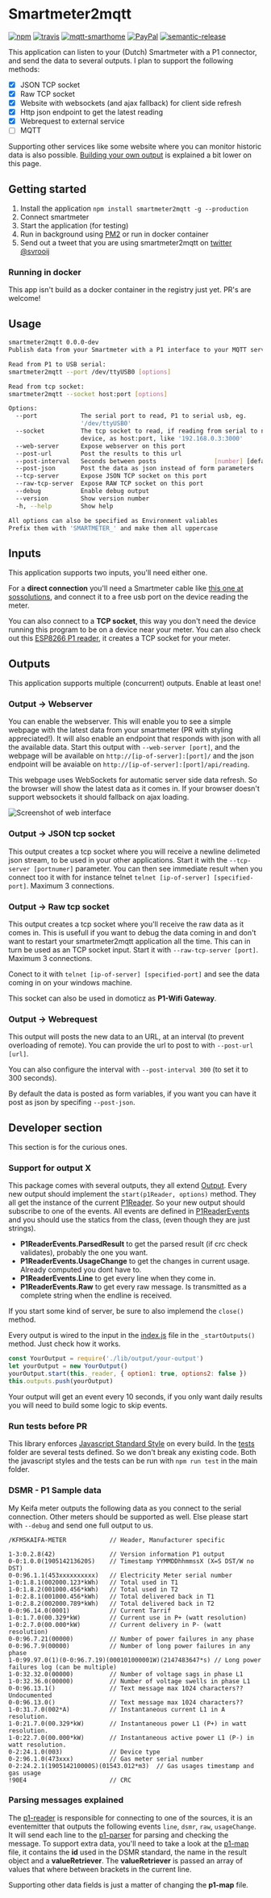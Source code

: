 # Smartmeter2mqtt

[![npm](https://img.shields.io/npm/v/smartmeter2mqtt.svg?style=flat-square)](https://www.npmjs.com/package/smartmeter2mqtt)
[![travis](https://img.shields.io/travis/svrooij/smartmeter2mqtt.svg?style=flat-square)](https://travis-ci.org/svrooij/smartmeter2mqtt)
[![mqtt-smarthome](https://img.shields.io/badge/mqtt-smarthome-blue.svg?style=flat-square)](https://github.com/mqtt-smarthome/mqtt-smarthome)
[![PayPal][badge_paypal_donate]][paypal-donations]
[![semantic-release](https://img.shields.io/badge/%20%20%F0%9F%93%A6%F0%9F%9A%80-semantic--release-e10079.svg?style=flat-square)](https://github.com/semantic-release/semantic-release)

This application can listen to your (Dutch) Smartmeter with a P1 connector, and send the data to several outputs. I plan to support the following methods:

- [x] JSON TCP socket
- [x] Raw TCP socket
- [x] Website with websockets (and ajax fallback) for client side refresh
- [x] Http json endpoint to get the latest reading
- [x] Webrequest to external service
- [ ] MQTT

Supporting other services like some website where you can monitor historic data is also possible. [Building your own output](#support-for-output-x) is explained a bit lower on this page.

## Getting started

1. Install the application `npm install smartmeter2mqtt -g --production`
2. Connect smartmeter
3. Start the application (for testing)
4. Run in background using [PM2](https://pm2.io/doc/en/runtime/overview/) or run in docker container
5. Send out a tweet that you are using smartmeter2mqtt on [twitter @svrooij](https://twitter.com/svrooij)

### Running in docker

This app isn't build as a docker container in the registry just yet. PR's are welcome!

## Usage

```bash
smartmeter2mqtt 0.0.0-dev
Publish data from your Smartmeter with a P1 interface to your MQTT server.

Read from P1 to USB serial:
smartmeter2mqtt --port /dev/ttyUSB0 [options]

Read from tcp socket:
smartmeter2mqtt --socket host:port [options]

Options:
  --port            The serial port to read, P1 to serial usb, eg.
                    '/dev/ttyUSB0'
  --socket          The tcp socket to read, if reading from serial to network
                    device, as host:port, like '192.168.0.3:3000'
  --web-server      Expose webserver on this port                       [number]
  --post-url        Post the results to this url
  --post-interval   Seconds between posts                [number] [default: 300]
  --post-json       Post the data as json instead of form parameters   [boolean]
  --tcp-server      Expose JSON TCP socket on this port                 [number]
  --raw-tcp-server  Expose RAW TCP socket on this port                  [number]
  --debug           Enable debug output                                [boolean]
  --version         Show version number                                [boolean]
  -h, --help        Show help                                          [boolean]

All options can also be specified as Environment valiables
Prefix them with 'SMARTMETER_' and make them all uppercase
```

## Inputs

This application supports two inputs, you'll need either one.

For a **direct connection** you'll need a Smartmeter cable like [this one at sossolutions](https://www.sossolutions.nl/slimme-meter-kabel?referal=svrooij), and connect it to a free usb port on the device reading the meter.

You can also connect to a **TCP socket**, this way you don't need the device running this program to be on a device near your meter. You can also check out this [ESP8266 P1 reader](http://www.esp8266thingies.nl/wp/), it creates a TCP socket for your meter.

## Outputs

This application supports multiple (concurrent) outputs. Enable at least one!

### Output -> Webserver

You can enable the webserver. This will enable you to see a simple webpage with the latest data from your smartmeter (PR with styling appreciated!). It will also enable an endpoint that responds with json with all the available data. Start this output with `--web-server [port]`, and the webpage will be available on `http://[ip-of-server]:[port]/` and the json endpoint will be avaiable on `http://[ip-of-server]:[port]/api/reading`.

This webpage uses WebSockets for automatic server side data refresh. So the browser will show the latest data as it comes in. If your browser doesn't support websockets it should fallback on ajax loading.

![Screenshot of web interface](./screenshots/screenshot_web.png "Web interface demo")

### Output -> JSON tcp socket

This output creates a tcp socket where you will receive a newline delimeted json stream, to be used in your other applications.
Start it with the `--tcp-server [portnumer]` parameter. You can then see immediate result when you connect too it with for instance telnet `telnet [ip-of-server] [specified-port]`. Maximum 3 connections.

### Output -> Raw tcp socket

This output creates a tcp socket where you'll receive the raw data as it comes in. This is usefull if you want to debug the data coming in and don't want to restart your smartmeter2mqtt application all the time. This can in turn be used as an TCP socket input. Start it with `--raw-tcp-server [port]`. Maximum 3 connections.

Conect to it with `telnet [ip-of-server] [specified-port]` and see the data coming in on your windows machine.

This socket can also be used in domoticz as **P1-Wifi Gateway**.

### Output -> Webrequest

This output will posts the new data to an URL, at an interval (to prevent overloading of remote). You can provide the url to post to with `--post-url [url]`.

You can also configure the interval with `--post-interval 300` (to set it to 300 seconds).

By default the data is posted as form variables, if you want you can have it post as json by specifing `--post-json`.

## Developer section

This section is for the curious ones.

### Support for output X

This package comes with several outputs, they all extend [Output](./lib/output/output.js). Every new output should implement the `start(p1Reader, options)` method. They all get the instance of the current [P1Reader](./lib/p1-reader.js). So your new output should subscribe to one of the events. All events are defined in [P1ReaderEvents](./lib/p1-reader-events.js) and you should use the statics from the class, (even though they are just strings).

- **P1ReaderEvents.ParsedResult** to get the parsed result (if crc check validates), probably the one you want.
- **P1ReaderEvents.UsageChange** to get the changes in current usage. Already computed you dont have to.
- **P1ReaderEvents.Line** to get every line when they come in.
- **P1ReaderEvents.Raw** to get every raw message. Is transmitted as a complete string when the endline is received.

If you start some kind of server, be sure to also implemend the `close()` method.

Every output is wired to the input in the [index.js](index.js) file in the `_startOutputs()` method. Just check how it works.

```JavaScript
const YourOutput = require('./lib/output/your-output')
let yourOutput = new YourOutput()
yourOutput.start(this._reader, { option1: true, options2: false })
this.outputs.push(yourOutput)
```

Your output will get an event every 10 seconds, if you only want daily results you will need to build some logic to skip events.

### Run tests before PR

This library enforces [Javascript Standard Style](https://standardjs.com/) on every build. In the [tests](./tests) folder are several tests defined. So we don't break any existing code. Both the javascript styles and the tests can be run with `npm run test` in the main folder.

### DSMR - P1 Sample data

My Keifa meter outputs the following data as you connect to the serial connection. Other meters should be supported as well. Else please start with `--debug` and send one full output to us.

```text
/KFM5KAIFA-METER            // Header, Manufacturer specific

1-3:0.2.8(42)               // Version information P1 output
0-0:1.0.0(190514213620S)    // Timestamp YYMMDDhhmmssX (X=S DST/W no DST)
0-0:96.1.1(453xxxxxxxxxx)   // Electricity Meter serial number
1-0:1.8.1(002000.123*kWh)   // Total used in T1
1-0:1.8.2(001000.456*kWh)   // Total used in T2
1-0:2.8.1(001000.456*kWh)   // Total delivered back in T1
1-0:2.8.2(002000.789*kWh)   // Total delivered back in T2
0-0:96.14.0(0001)           // Current Tarrif
1-0:1.7.0(00.329*kW)        // Current use in P+ (watt resolution)
1-0:2.7.0(00.000*kW)        // Current delivery in P- (watt resolution)
0-0:96.7.21(00000)          // Number of power failures in any phase
0-0:96.7.9(00000)           // Number of long power failures in any phase
1-0:99.97.0(1)(0-0:96.7.19)(000101000001W)(2147483647*s) // Long power failures log (can be multiple)
1-0:32.32.0(00000)          // Number of voltage sags in phase L1
1-0:32.36.0(00000)          // Number of voltage swells in phase L1
0-0:96.13.1()               // Text message max 1024 characters?? Undocumented
0-0:96.13.0()               // Text message max 1024 characters??
1-0:31.7.0(002*A)           // Instantaneous current L1 in A resolution.
1-0:21.7.0(00.329*kW)       // Instantaneous power L1 (P+) in watt resolution.
1-0:22.7.0(00.000*kW)       // Instantaneous active power L1 (P-) in watt resolution.
0-2:24.1.0(003)             // Device type
0-2:96.1.0(473xxx)          // Gas meter serial number
0-2:24.2.1(190514210000S)(01543.012*m3)  // Gas usages timestamp and gas usage
!90E4                       // CRC
```

### Parsing messages explained

The [p1-reader](./lib/p1-reader.js) is responsible for connecting to one of the sources, it is an eventemitter that outputs the following events `line`, `dsmr`, `raw`, `usageChange`. It will send each line to the [p1-parser](./lib/p1-parser.js) for parsing and checking the message. To support extra data, you'll need to take a look at the [p1-map](./lib/p1-map.js) file, it contains the **id** used in the DSMR standard, the name in the result object and a **valueRetriever**. The **valueRetriever** is passed an array of values that where between brackets in the current line.

Supporting other data fields is just a matter of changing the **p1-map** file.

[badge_paypal_donate]: https://svrooij.nl/badges/paypal_donate.svg
[badge_patreon]: https://svrooij.nl/badges/patreon.svg
[paypal-donations]: https://www.paypal.com/cgi-bin/webscr?cmd=_s-xclick&hosted_button_id=T9XFJYUSPE4SG
[patreon]: https://www.patreon.com/svrooij
